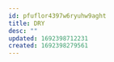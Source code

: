 ```yaml
---
id: pfuflor4397w6ryuhw9aght
title: DRY
desc: ""
updated: 1692398712231
created: 1692398279561
---
```

